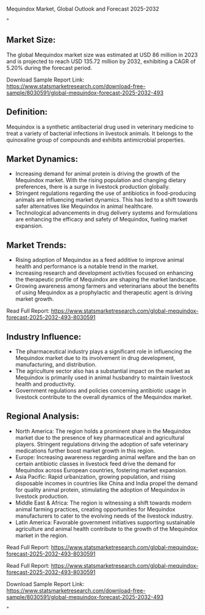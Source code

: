 Mequindox Market, Global Outlook and Forecast 2025-2032

"<html>
<head>
  <title>Mequindox Market, Global Outlook and Forecast 2025-2032</title>
</head>
<body>

<h2>Market Size:</h2>
<p>The global Mequindox market size was estimated at USD 86 million in 2023 and is projected to reach USD 135.72 million by 2032, exhibiting a CAGR of 5.20% during the forecast period.</p>
<p>Download Sample Report Link: <a href='https://www.statsmarketresearch.com/download-free-sample/8030591/global-mequindox-forecast-2025-2032-493'>https://www.statsmarketresearch.com/download-free-sample/8030591/global-mequindox-forecast-2025-2032-493</a></p>

<h2>Definition:</h2>
<p>Mequindox is a synthetic antibacterial drug used in veterinary medicine to treat a variety of bacterial infections in livestock animals. It belongs to the quinoxaline group of compounds and exhibits antimicrobial properties.</p>

<h2>Market Dynamics:</h2>
<ul>
  <li>Increasing demand for animal protein is driving the growth of the Mequindox market. With the rising population and changing dietary preferences, there is a surge in livestock production globally.</li>
  <li>Stringent regulations regarding the use of antibiotics in food-producing animals are influencing market dynamics. This has led to a shift towards safer alternatives like Mequindox in animal healthcare.</li>
  <li>Technological advancements in drug delivery systems and formulations are enhancing the efficacy and safety of Mequindox, fueling market expansion.</li>
</ul>

<h2>Market Trends:</h2>
<ul>
  <li>Rising adoption of Mequindox as a feed additive to improve animal health and performance is a notable trend in the market.</li>
  <li>Increasing research and development activities focused on enhancing the therapeutic profile of Mequindox are shaping the market landscape.</li>
  <li>Growing awareness among farmers and veterinarians about the benefits of using Mequindox as a prophylactic and therapeutic agent is driving market growth.</li>
</ul>
<p>Read Full Report: <a href='https://www.statsmarketresearch.com/global-mequindox-forecast-2025-2032-493-8030591'>https://www.statsmarketresearch.com/global-mequindox-forecast-2025-2032-493-8030591</a></p>

<h2>Industry Influence:</h2>
<ul>
  <li>The pharmaceutical industry plays a significant role in influencing the Mequindox market due to its involvement in drug development, manufacturing, and distribution.</li>
  <li>The agriculture sector also has a substantial impact on the market as Mequindox is primarily used in animal husbandry to maintain livestock health and productivity.</li>
  <li>Government regulations and policies concerning antibiotic usage in livestock contribute to the overall dynamics of the Mequindox market.</li>
</ul>

<h2>Regional Analysis:</h2>
<ul>
  <li>North America: The region holds a prominent share in the Mequindox market due to the presence of key pharmaceutical and agricultural players. Stringent regulations driving the adoption of safe veterinary medications further boost market growth in this region.</li>
  <li>Europe: Increasing awareness regarding animal welfare and the ban on certain antibiotic classes in livestock feed drive the demand for Mequindox across European countries, fostering market expansion.</li>
  <li>Asia Pacific: Rapid urbanization, growing population, and rising disposable incomes in countries like China and India propel the demand for quality animal protein, stimulating the adoption of Mequindox in livestock production.</li>
  <li>Middle East & Africa: The region is witnessing a shift towards modern animal farming practices, creating opportunities for Mequindox manufacturers to cater to the evolving needs of the livestock industry.</li>
  <li>Latin America: Favorable government initiatives supporting sustainable agriculture and animal health contribute to the growth of the Mequindox market in the region.</li>
</ul>
<p>Read Full Report: <a href='https://www.statsmarketresearch.com/global-mequindox-forecast-2025-2032-493-8030591'>https://www.statsmarketresearch.com/global-mequindox-forecast-2025-2032-493-8030591</a></p>

<p>Read Full Report: <a href='https://www.statsmarketresearch.com/global-mequindox-forecast-2025-2032-493-8030591'>https://www.statsmarketresearch.com/global-mequindox-forecast-2025-2032-493-8030591</a></p>
<p>Download Sample Report Link: <a href='https://www.statsmarketresearch.com/download-free-sample/8030591/global-mequindox-forecast-2025-2032-493'>https://www.statsmarketresearch.com/download-free-sample/8030591/global-mequindox-forecast-2025-2032-493</a></p>

</body>
</html>"
